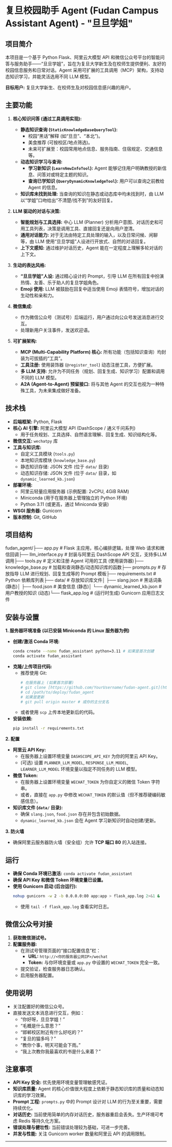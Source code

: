 # 复旦校园助手 Agent (Fudan Campus Assistant Agent) - "旦旦学姐"

## 项目简介

本项目是一个基于 Python Flask、阿里云大模型 API 和微信公众号平台的智能问答与服务助手——“旦旦学姐”，旨在为复旦大学新生及在校师生提供便利、友好的校园信息服务和日常对话。Agent 采用可扩展的工具调用（MCP）架构，支持动态知识学习，并能灵活选用不同 LLM 模型。

**目标用户:** 复旦大学新生、在校师生及对校园信息感兴趣的用户。

## 主要功能

1.  **核心知识问答 (通过工具调用实现):**
    * **静态知识查询 (`StaticKnowledgeBaseQueryTool`):**
        * 校园“黑话”解释 (如“旦旦”、“本北”)。
        * 美食推荐 (可按校区/地点筛选)。
        * 未来可扩展至：校园常用地点信息、服务指南、住宿规定、交通信息等。
    * **动态知识学习与查询:**
        * **学习新知识 (`LearnNewInfoTool`):** Agent 能够记住用户明确教授的新信息、问答对或特定主题的知识。
        * **查询已学知识 (`QueryDynamicKnowledgeTool`):** 用户可以查询之前教给 Agent 的信息。
    * **知识库未找到处理:** 当查询的知识在静态或动态库中均未找到时，由 LLM 以“学姐”口吻给出“不清楚/找不到”的友好回复。

2.  **LLM 驱动的对话与决策:**
    * **智能规划与工具选择:** 中心 LLM (Planner) 分析用户意图、对话历史和可用工具列表，决策是调用工具、直接回复还是向用户澄清。
    * **通用对话能力:** 对于无法由特定工具处理的输入，以及日常问候、闲聊等，由 LLM 使用“旦旦学姐”人设进行开放式、自然的对话回复。
    * **上下文感知:** 通过维护对话历史，Agent 能在一定程度上理解多轮对话的上下文。

3.  **生动的表达风格:**
    * **“旦旦学姐”人设:** 通过精心设计的 Prompt，引导 LLM 在所有回复中扮演热情、友善、乐于助人的复旦学姐角色。
    * **Emoji 使用:** LLM 被鼓励在回复中适当使用 Emoji 表情符号，增加对话的生动性和亲和力。

4.  **微信集成:**
    * 作为微信公众号（测试号）后端运行，用户通过向公众号发送消息进行交互。
    * 处理新用户关注事件，发送欢迎语。

5.  **可扩展架构:**
    * **MCP (Multi-Capability Platform) 核心:** 所有功能（包括知识查询）均封装为可拔插的“工具”。
    * **工具注册:** 使用装饰器 (`@register_tool`) 动态注册工具，方便扩展。
    * **多 LLM 支持:** 允许为不同任务（规划、回复生成、知识学习）配置和调用不同的 LLM 模型。
    * **A2A (Agent-to-Agent) 预留接口:** 将与其他 Agent 的交互也视为一种特殊工具，为未来集成做好准备。

## 技术栈

* **后端框架:** Python, Flask
* **核心 AI 引擎:** 阿里云大模型 API (DashScope / 通义千问系列)
    * 用于任务规划、工具选择、自然语言理解、回复生成、知识结构化等。
* **微信交互:** `wechatpy` 库
* **工具与知识库:**
    * 自定义工具模块 (`tools.py`)
    * 本地知识库模块 (`knowledge_base.py`)
    * 静态知识存储: JSON 文件 (位于 `data/` 目录)
    * 动态知识存储: JSON 文件 (位于 `data/` 目录，如 `dynamic_learned_kb.json`)
* **部署环境:**
    * 阿里云轻量应用服务器 (示例配置: 2vCPU, 4GiB RAM)
    * Miniconda (用于在服务器上管理独立的 Python 环境)
    * Python 3.11 (或更高，通过 Miniconda 安装)
* **WSGI 服务器:** Gunicorn
* **版本控制:** Git, GitHub

## 项目结构

fudan_agent/├── app.py             # Flask 主应用，核心编排逻辑，处理 Web 请求和微信回调├── llm_interface.py   # 封装与阿里云 DashScope API 交互，支持多LLM调用├── tools.py           # 定义和注册 Agent 可用的工具 (使用装饰器)├── knowledge_base.py # 加载和查询静态/动态知识库的函数├── prompts.py         # 存放指导 LLM 进行规划、回复生成等的 Prompt 模板├── requirements.txt   # Python 依赖库列表├── data/              # 存放知识库文件│   ├── slang.json     # 黑话词条 (静态)│   ├── food.json      # 美食信息 (静态)│   └── dynamic_learned_kb.json # 用户教授的知识 (动态)└── flask_app.log      # (运行时生成) Gunicorn 应用日志文件
## 安装与设置

**1. 服务器环境准备 (以已安装 Miniconda 的 Linux 服务器为例)**

* **创建/激活 Conda 环境:**
    ```bash
    conda create --name fudan_assistant python=3.11 # 如果是首次创建
    conda activate fudan_assistant
    ```
* **克隆/上传项目代码:**
    * 推荐使用 Git:
        ```bash
        # 在服务器上 (如果首次部署)
        # git clone [https://github.com/YourUsername/fudan-agent.git](https://github.com/YourUsername/fudan-agent.git) /path/to/deploy/fudan_agent
        # cd /path/to/deploy/fudan_agent
        # 如果是更新
        # git pull origin master # 或你的主分支名
        ```
    * 或者使用 `scp` 上传本地更新后的代码。
* **安装依赖:**
    ```bash
    pip install -r requirements.txt
    ```

**2. 配置**

* **阿里云 API Key:**
    * 在服务器上设置环境变量 `DASHSCOPE_API_KEY` 为你的阿里云 API Key。
    * (可选) 设置 `PLANNER_LLM_MODEL`, `RESPONSE_LLM_MODEL`, `LEARNER_LLM_MODEL` 环境变量以指定不同任务的 LLM 模型。
* **微信 Token:**
    * 在服务器上设置环境变量 `WECHAT_TOKEN` 为你自定义的微信 Token 字符串。
    * 或者，直接在 `app.py` 中修改 `WECHAT_TOKEN` 的默认值（但不推荐硬编码敏感信息）。
* **知识库文件 (`data/` 目录):**
    * 确保 `slang.json`, `food.json` 存在并包含初始数据。
    * `dynamic_learned_kb.json` 会在 Agent 学习新知识时自动创建/更新。

**3. 防火墙**

* 确保阿里云服务器防火墙（安全组）允许 **TCP 端口 80** 的入站连接。

## 运行

* **确保 Conda 环境已激活:** `conda activate fudan_assistant`
* **确保 API Key 和微信 Token 环境变量已设置。**
* **使用 Gunicorn 启动 (后台运行):**
    ```bash
    nohup gunicorn -w 2 -b 0.0.0.0:80 app:app > flask_app.log 2>&1 &
    ```
    * 使用 `tail -f flask_app.log` 查看实时日志。

## 微信公众号对接

1.  **获取微信测试号。**
2.  **配置服务器:**
    * 在测试号管理页面的“接口配置信息”栏：
        * **URL:** `http://<你的服务器公网IP>/wechat`
        * **Token:** 与你环境变量或 `app.py` 中设置的 `WECHAT_TOKEN` 完全一致。
    * 提交验证，检查服务器日志确认。
    * 启用服务器配置。

## 使用说明

* 关注配置好的微信公众号。
* 直接发送文本消息进行交互，例如：
    * “你好呀，旦旦学姐！”
    * “毛概是什么意思？”
    * “邯郸校区附近有什么好吃的？”
    * “复旦的猫多吗？”
    * “教你个事，明天可能会下雨。”
    * “我上次教你我最喜欢的书是什么来着？”

## 注意事项

* **API Key 安全:** 优先使用环境变量管理敏感凭证。
* **知识库质量:** Agent 的核心价值很大程度上依赖于静态知识库的质量和动态知识库的学习效果。
* **Prompt 工程:** `prompts.py` 中的 Prompt 设计对 LLM 的行为至关重要，需要持续优化。
* **对话历史:** 当前使用简单的内存对话历史，服务器重启会丢失。生产环境可考虑 Redis 等持久化方案。
* **错误处理与健壮性:** 当前错误处理较为基础，可进一步完善。
* **并发与性能:** 关注 Gunicorn worker 数量和阿里云 API 的调用限制。

---

